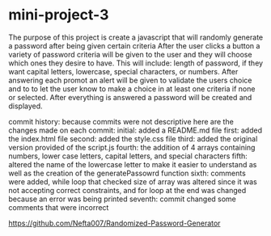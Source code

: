 # mini-project-3
The purpose of this project is create a javascript that will randomly generate a password after being given certain criteria
After the user clicks a button a variety of password criteria will be given to the user and they will choose which ones they
desire to have. This will include: length of password, if they want capital letters, lowercase, special characters, or 
numbers. After answering each promot an alert will be given to validate the users choice and to to let the user know to make a choice in at least one criteria if none or selected. After everything is answered a password will be created and displayed.

commit history: because commits were not descriptive here are the changes made on each commit:
initial: added a README.md file
first: added the index.html file
second: added the style.css file
third: added the original version provided of the script.js
fourth: the addition of 4 arrays containing numbers, lower case letters, capital letters, and special characters
fifth: altered the name of the lowercase letter to make it easier to understand as well as the creation of the generatePassowrd function
sixth: comments were added, while loop that checked size of array was altered since it was not accepting correct constraints, and for loop at the end was changed because an error was being printed
seventh: commit changed some comments that were incorrect


https://github.com/Nefta007/Randomized-Password-Generator

